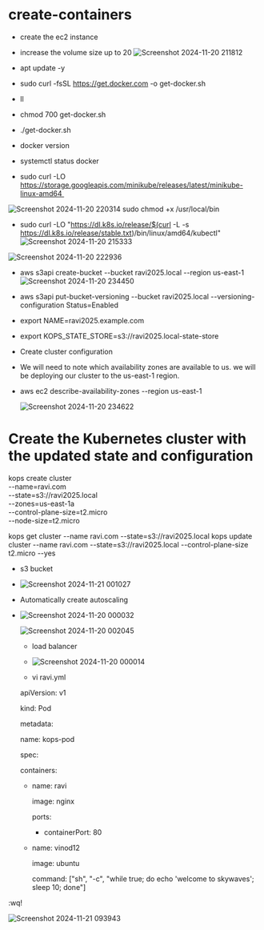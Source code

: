 # create-containers

* create the ec2 instance 
  
* increase the volume size up to 20
![Screenshot 2024-11-20 211812](https://github.com/user-attachments/assets/c077ccc1-ac1e-40c0-a369-ebf0636587cb)

* apt update -y

* sudo curl -fsSL https://get.docker.com -o get-docker.sh

* ll
* chmod 700 get-docker.sh

* ./get-docker.sh

* docker version

* systemctl status docker

* sudo curl -LO https://storage.googleapis.com/minikube/releases/latest/minikube-linux-amd64 


![Screenshot 2024-11-20 220314](https://github.com/user-attachments/assets/e9135bf9-3e7a-4ac2-978a-0e9bedb39aed)
sudo chmod +x /usr/local/bin


* sudo curl -LO "https://dl.k8s.io/release/$(curl -L -s https://dl.k8s.io/release/stable.txt)/bin/linux/amd64/kubectl"
![Screenshot 2024-11-20 215333](https://github.com/user-attachments/assets/0a8d2331-ad7a-46db-aac2-38ddaa399316)

![Screenshot 2024-11-20 222936](https://github.com/user-attachments/assets/2f7333cb-320c-41d4-87b8-bcfdaa99eb9f)


*  aws s3api create-bucket --bucket ravi2025.local --region us-east-1
  ![Screenshot 2024-11-20 234450](https://github.com/user-attachments/assets/a668f123-db67-41a5-b64e-ef387664851c)

* aws s3api put-bucket-versioning --bucket ravi2025.local   --versioning-configuration Status=Enabled

* export NAME=ravi2025.example.com

* export KOPS_STATE_STORE=s3://ravi2025.local-state-store

* Create cluster configuration

* We will need to note which availability zones are available to us.  we will be deploying our cluster to the us-east-1 region.

 * aws ec2 describe-availability-zones --region us-east-1
   
   ![Screenshot 2024-11-20 234622](https://github.com/user-attachments/assets/620b100b-4be7-4f14-8cb8-71d6d0a3d43d)

  # Create the Kubernetes cluster with the updated state and configuration
kops create cluster \
    --name=ravi.com \
    --state=s3://ravi2025.local \
    --zones=us-east-1a \
    --control-plane-size=t2.micro \
    --node-size=t2.micro

kops get cluster --name ravi.com --state=s3://ravi2025.local
kops update cluster --name ravi.com --state=s3://ravi2025.local --control-plane-size t2.micro --yes

*  s3 bucket
*  ![Screenshot 2024-11-21 001027](https://github.com/user-attachments/assets/c5cd244d-524f-4075-b839-d6b1058b53c7)
  

*  Automatically create autoscaling

*  ![Screenshot 2024-11-20 000032](https://github.com/user-attachments/assets/c40870b9-dbda-4926-8554-bf8321e03842)
  

   ![Screenshot 2024-11-20 002045](https://github.com/user-attachments/assets/b40431a9-041d-4c28-bf9a-afb26b6d2c13)

   * load balancer
   * ![Screenshot 2024-11-20 000014](https://github.com/user-attachments/assets/f62969f3-34ec-4f9c-9019-7ea96b1342e0)
 
   * vi ravi.yml
     
    apiVersion: v1
   
    kind: Pod
   
    metadata:
 
     name: kops-pod
  
    spec:

     containers:
  
    - name: ravi
    
      image: nginx
      
      ports:
      
      - containerPort: 80
      
    - name: vinod12
    
      image: ubuntu
      
      command: ["sh", "-c", "while true; do echo 'welcome to skywaves'; sleep 10; done"]
      
  :wq!
  
![Screenshot 2024-11-21 093943](https://github.com/user-attachments/assets/8c935476-f8a8-457f-8889-0a6b4ba5f929)












